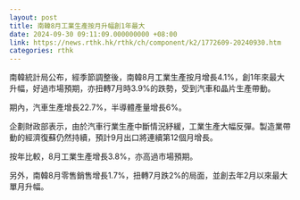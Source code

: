 ```yaml
---
layout: post
title: 南韓8月工業生產按月升幅創1年最大
date: 2024-09-30 09:11:09.000000000 +08:00
link: https://news.rthk.hk/rthk/ch/component/k2/1772609-20240930.htm
categories: rthk
---
```


南韓統計局公布，經季節調整後，南韓8月工業生產按月增長4.1%，創1年來最大升幅，好過市場預期，亦扭轉7月時3.9%的跌勢，受到汽車和晶片生產帶動。

期內，汽車生產增長22.7%，半導體產量增長6%。

企劃財政部表示，由於汽車行業生產中斷情況紓緩，工業生產大幅反彈。製造業帶動的經濟復蘇仍然持續，預計9月出口將連續第12個月增長。

按年比較，8月工業生產增長3.8%，亦高過市場預期。

另外，南韓8月零售銷售增長1.7%，扭轉7月跌2%的局面，並創去年2月以來最大單月升幅。
